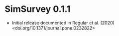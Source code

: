 # SimSurvey 0.1.1

* Initial release documented in Regular et al. (2020) <doi.org/10.1371/journal.pone.0232822>
